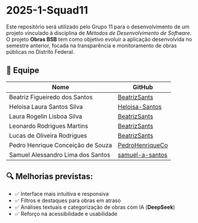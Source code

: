 # 2025-1-Squad11
Este repositório será utilizado pelo Grupo 11 para o desenvolvimento de um projeto vinculado à disciplina de *Métodos de Desenvolvimento de Software*. O projeto **Obras BSB** tem como objetivo evoluir a aplicação desenvolvida no semestre anterior, focada na transparência e monitoramento de obras públicas no Distrito Federal.

## 👥 Equipe

| Nome | GitHub |
|------|--------|
| Beatriz Figueiredo dos Santos | [BeatrizSants](https://github.com/BeatrizSants) |
| Heloisa Laura Santos Silva | [Heloisa-Santos](https://github.com/Heloisa-Santos) |
| Laura Rogelin Lisboa Silva | [BeatrizSants](https://github.com/BeatrizSants) |
| Leonardo Rodrigues Martins | [BeatrizSants](https://github.com/BeatrizSants) |
| Lucas de Oliveira Rodrigues | [BeatrizSants](https://github.com/BeatrizSants) |
| Pedro Henrique Conceição de Souza | [PedroHenriqueCo](https://github.com/PedroHenriqueCo) |
| Samuel Alessandro Lima dos Santos | [samuel-a-santos](https://github.com/samuel-a-santos) |

## 🔍 Melhorias previstas:

- ✅ Interface mais intuitiva e responsiva
- ✅ Filtros e destaques para obras em atraso
- ✅ Análises textuais e categorização de obras com IA (**DeepSeek**)
- ✅ Reforço na acessibilidade e usabilidade
